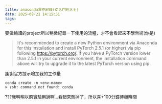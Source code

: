 ```yaml
---
title: anaconda實作紀錄(從入門到入土)
date: 2025-08-21 14:15:51
tags:
---
```


要做輪讀的project所以稍微紀錄一下使用的流程，才不會看起來不學無術(你是)


> It's recommended to create a new Python environment via Anaconda for this installation and install PyTorch 2.5.1 (or higher) via pip following https://pytorch.org/. If you have a PyTorch version lower than 2.5.1 in your current environment, the installation command above will try to upgrade it to the latest PyTorch version using pip.

謝謝官方提示增加我的工作量

```
conda create -n <env-name>
> zsh: command not found: conda
```

???我明明以前實驗用過啊...看起來刪掉了，所以喜+100分鐘待機時間

